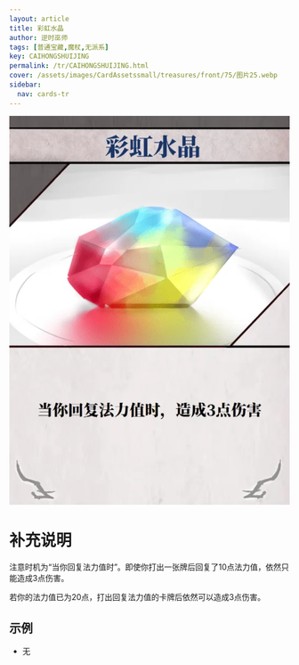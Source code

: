 ```yaml
---
layout: article
title: 彩虹水晶
author: 逆时巫师
tags: [普通宝藏,魔杖,无派系]
key: CAIHONGSHUIJING
permalink: /tr/CAIHONGSHUIJING.html
cover: /assets/images/CardAssetssmall/treasures/front/75/图片25.webp
sidebar:
  nav: cards-tr
---
```

![](/assets/images/CardAssets/treasures/front/75/图片25.webp)

# 补充说明
注意时机为“当你回复法力值时”。即使你打出一张牌后回复了10点法力值，依然只能造成3点伤害。

若你的法力值已为20点，打出回复法力值的卡牌后依然可以造成3点伤害。
## 示例
* 无